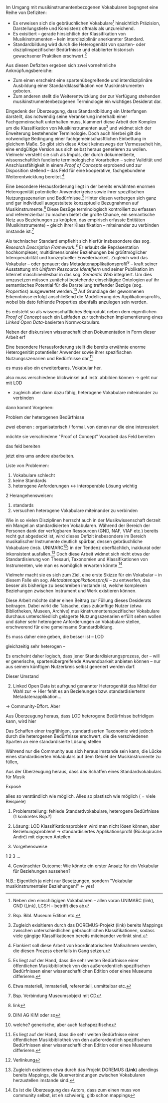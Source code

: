 Im Umgang mit musikinstrumentenbezogenen Vokabularen begngnet eine Reihe von Defiziten:
* Es erweisen sich die gebräuchlichen Vokabulare[^036d] hinsichtlich Präzision, Darstellungstiefe und Konsistenz oftmals als unzureichend.
* Es exisitiert – gerade hinsichtlich der Klassifikation von Musikinstrumenten – kein interdisziplinär anerkannter Standard.
* Standardbildung wird durch die Heterogenität von sparten- oder disziplinspezifischer Bedürfnisse und etablierter historisch gewachsener Praktiken erschwert.[^0455]

Aus diesen Defiziten ergeben sich zwei vornehmliche Anknüpfungsbereiche:
* Zum einen erscheint eine spartenübegreifende und interdisziplinäre Ausbildung einer Standardklassifikation von Musikinstrumenten geboten.
* Zum anderen stellt die Weiterentwicklung der zur Verfügung stehenden musikinstrumentenbezogenen Terminologie ein wichtiges Desiderat dar.

Eingedenk der Überzeugung, dass Standardbildung ein Unterfangen darstellt, das notwendig seine Verankerung innerhalb einer Fachgemeinschaft unterhalten muss, klammert diese Arbeit den Komplex um die Klassifikation von Musikinstrumenten aus[^9db5] und widmet sich der Erweiterung bestehender Terminologie. Doch auch hierbei gilt die notwendige Bedingung einer fachgemeinschasftlichen Einbettung in gleichem Maße. So gibt sich diese Arbeit keineswegs der Vermesseheit hin, eine endgültige Version aus sich selbst heraus generieren zu wollen. Vielmehr versteht sie sich als Impuls, der durch dokumentierte, wissenschaftlich fundierte terminologische Vorarbeiten – seine Validität und Anschlussfähigkeit in einem *Proof of Concepts* erprobend und zur Disposition stellend – das Feld für eine kooperative, fachgebundene Weiterentwicklung bereitet.[^eb9a]

Eine besondere Herausforderung liegt in der bereits erwähnten enormen Heterogenität potentieller Anwenderkreise sowie ihrer spezifischen Nutzungsszenarien und Bedürfnisse.[^670b] Hinter diesen verbergen sich ganz und gar individuell ausgestaltete konzeptuelle Bezugnahmen auf Musikinstrumente.[^8e5b] Diese Bezüge terminologisch kontrolliert zu erfassen und referenzierbar zu machen bietet die große Chance, ein semantische Netz aus Beziehungen zu knüpfen, das empirisch erfasste Entitäten (Musikinstrumente) – gleich ihrer Klassifikation – miteinander zu verbinden imstande ist.[^5637]

Als technischer Standard empfiehlt sich hierfür insbesondere das sog. *Research Description Framework*.[^263b] Er erlaubt die Repräsentation hochkomplexer, multidimensionaler Beziehungen bei größtmöglicher Interoperabilität und konzeptueller Erweiterbarkeit. Zugleich wird das Vokabular – oder genauer: das Metadatenapplikationsprofil[^5cb5] – kraft seiner Ausstattung mit *Uniform Ressource Identifiern* und seiner Publikation im Internet maschinenlesbar in das sog. *Semantic Web* integriert. Um dies umzusetzen müssen zunächst bestehende einschlägige Ontologien auf ihr semantisches Potential für die Darstellung treffender Bezüge (sog. *Properties*) ausgewertet werden.[^d6e8] Auf Grundlage der gewonnenen Erkenntnisse erfolgt anschließend die Modellierung des Applikationsprofils, wobei bis dato fehlende Properties ebenfalls anzulegen sein werden.

Es entsteht so als wissenschaftliches Beiprodukt neben dem eigentlichen *Proof of Concept* auch ein Leitfaden zur technischen Implementierung eines *Linked Open Data*-basierten Normvokabulars.


Neben der diskursiven wissenschaftlichen Dokumentation in Form dieser Arbeit erf



Eine besondere Herausforderung stellt die bereits erwähnte enorme Heterogenität potentieller Anwender sowie ihrer spezifischen Nutzungsszenarien und Bedürfnisse dar.[^670b]

es muss also ein erweiterbares, Vokabular her.

also muss verschiedene blickwinkel auf instr. abbilden können -> geht nur mit LOD
- zugleich aber dann dazu fähig, heterogene Vokabulare miteinander zu verbinden


dann kommt Vorgehen:




Problem der heterogenen Bedürfnisse

zwei ebenen : organisatorisch / formal, von denen nur die eine interessiert






















möchte sie verschiedene  "Proof of Concept" Vorarbeit das Feld bereiten


das feld bereiten

jetzt eins ums andere abarbeiten.













Liste von Problemen:

1. Vokabulare schlecht
2. keine Standards
3. heterogene Anforderungen <-> interoperable Lösung wichtig

2 Herangehensweisen:
1. standards
2. versuchen heterogene Vokabulare miteinander zu verbinden










Wie in so vielen Disziplinen herrscht auch in der Musikwissenschaft derzeit ein Mangel an standardisierten Vokabularen. Während der Bereich der Personen dank der verfügbaren Ressourcen (GND, NAF, VIAF etc.) bereits recht gut abgedeckt ist, wird dieses Defizit insbesondere im Bereich musikalischer Instrumente deutlich spürbar, dessen gebräuchliche Vokabulare (insb. UNIMARC[^16ea]) in der Tendenz oberflächlich, inakkurat oder inkonsistent ausfallen.[^4360] Doch diese Arbeit widmet sich nicht etwa der Standardisierung von Thesauri, Taxonomien und Klassifikationen von Instrumenten, wie man es womöglich erwarten könnte [^3ae0]

Vielmehr macht sie es sich zum Ziel, eine erste Skizze für ein Vokabular – in diesem Falle ein sog. *Metadatenapplikationsprofil* – zu entwerfen, das besser als bisherige zu beschreiben imstande ist, welche komplexen Beziehungen zwischen Instrument und Werk existieren können.




Diese Arbeit möchte daher einen Beitrag zur Füllung dieses Desiderats beitragen. Dabei wirkt die Tatsache, dass zukünftige Nutzer (etwa Bibliotheken, Museen, Archive) musikinstrumentenspezifischer Vokabulare durchaus unterschiedlich gelagerte Nutzungsszenarien erfüllt sehen wollen und daher sehr heterogene Anforderungen an Vokabulare stellen, erschwerend für eine gemeinsame Standardbildung.

Es muss daher eine geben, die besser ist – LOD

gleichzeitig sehr heterogen –


 Es erscheint daher logisch, dass jener Standardisierungsprozess, der – will er generische, spartenübergreifende Anwendbarkeit anbieten können – nur aus seinem künftigen Nutzerkreis selbst generiert werden darf.

Dieser Umstand

2. Linked Open Data ist aufrgund genannter Heterogenität das Mittel der Wahl zur
-> Hier fehlt es an Beziehungen bzw. standardisierterm Metadatenapplikation...


-> Community-Effort. Aber

Aus Überzeugung heraus, dass LOD heterogene Bedürfnisse befridigen kann, wird hier





Das Schaffen einer tragfähigen, standardiserten Taxonomie wird jedoch durch die heterogenen Bedürfnisse erschwert, die die verschiedenen Sparten an eine standardisierte Lösung stellen

Während nur die Community aus sich heraus imstande sein kann, die Lücke eines standardisierten Vokabulars auf dem Gebiet der Musikinstrumente zu füllen,

Aus der Überzeugung heraus, dass das Schaffen eines Standardvokabulars für Musik





Exposé

alles so verständlich wie möglich. Alles so plastisch wie möglich ( = viele Beispiele)


1. Problemstellung: fehlede Standardvokabulare, heterogene Bedürfnisse (1 konkretes Bsp.?)

2. Lösung: LOD
Klassifikationsproblem wird man nicht lösen können, aber Beziehungsproblem!
-> standardisiertes Applikationsprofil (Rücksprache André) mit eigenen Anteilen

3. Vorgehensweise

  1
  2
  3
  ...

4. Gewünschter Outcome: Wie könnte ein erster Ansatz für ein Vokabular für Beziehungen aussehen?




N.B.: Eigentlich ja nicht nur Besetzungen, sondern "Vokabular musikinstrumentaler Beziehungen!" <- yes!





[^16ea]: Verlinkung
[^4360]: Zugleich existieren etwa durch das Projekt DOREMUS (**Link**) allerdings bereits Mappings, die Querverbindungen zwischen Vokabularen herzustellen imstande sind.
[^3ae0]: Es ist die Überzeugung des Autors, dass zum einen muss von community selbst, ist eh schwierig, gitb schon mappings
[^9db5]: Zugleich exisitieren durch das DOREMUS-Projekt (link) bereits Mappings zwischen unterschiedlichen gebräuchlichen Klassifikationen, sodass viele gängige Klassifikationen bereits miteinander verlinkt sind.
[^036d]: Neben den einschlägigen Vokabularen – allen voran UNIMARC (link), GND (Link), LCSH – betrifft dies ab
[^eb9a]: Flankiert soll diese Arbeit von koordinatorischen Maßnahmen werden, die diesen Prozess ebenfalls in Gang setzen.
[^0455]: Bsp. Bibl. Museum Edition etc.
[^670b]: Es liegt auf der Hand, dass die sehr weiten Bedürfnisse einer öffentlichen Musikbibliothek von den außerordentlich spezifischen Bedürfnissen einer wissenschaftlichen Edition oder eines Museums differieren.
[^8e5b]: Etwa materiell, immateriell, referentiell, unmittelbar etc.
[^263b]: link
[^5cb5]: DINI AG KIM oder so
[^d6e8]: welche? generische, aber auch fachspezifische
[^5637]: Bsp. Verbindung Museumsobjekt mit CD
